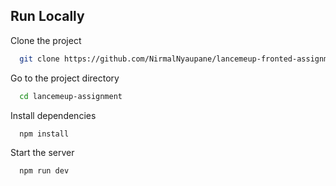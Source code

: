 
## Run Locally

Clone the project

```bash
  git clone https://github.com/NirmalNyaupane/lancemeup-fronted-assignment
```

Go to the project directory

```bash
  cd lancemeup-assignment
```

Install dependencies

```bash
  npm install
```

Start the server

```bash
  npm run dev
```

